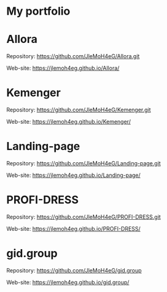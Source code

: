 # My portfolio
# Allora
Repository: https://github.com/JleMoH4eG/Allora.git

Web-site: https://jlemoh4eg.github.io/Allora/
# Kemenger
Repository: https://github.com/JleMoH4eG/Kemenger.git

Web-site: https://jlemoh4eg.github.io/Kemenger/
# Landing-page
Repository: https://github.com/JleMoH4eG/Landing-page.git

Web-site: https://jlemoh4eg.github.io/Landing-page/
# PROFI-DRESS
Repository: https://github.com/JleMoH4eG/PROFI-DRESS.git

Web-site: https://jlemoh4eg.github.io/PROFI-DRESS/
# gid.group
Repository: https://github.com/JleMoH4eG/gid.group

Web-site: https://jlemoh4eg.github.io/gid.group/
